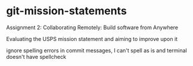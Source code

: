 # git-mission-statements
Assignment 2: Collaborating Remotely: Build software from Anywhere 

Evaluating the USPS mission statement and aiming to improve upon it

ignore spelling errors in commit messages, I can't spell as is and terminal doesn't have spellcheck
